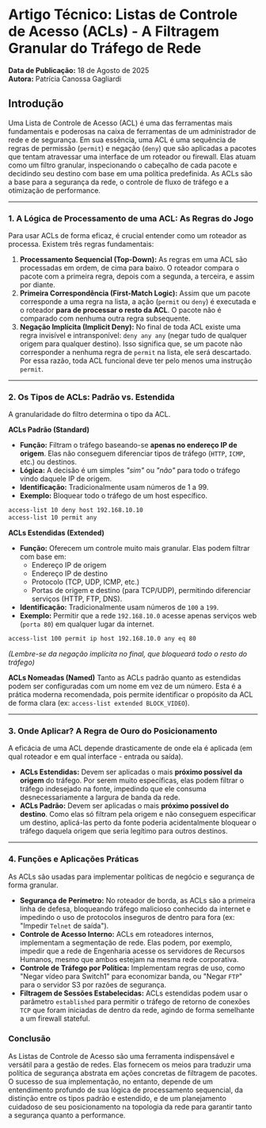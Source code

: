 # Artigo Técnico: Listas de Controle de Acesso (ACLs) - A Filtragem Granular do Tráfego de Rede

**Data de Publicação:** 18 de Agosto de 2025  
**Autora:** Patrícia Canossa Gagliardi

## Introdução

Uma Lista de Controle de Acesso (ACL) é uma das ferramentas mais fundamentais e poderosas na caixa de ferramentas de um administrador de rede e de segurança. Em sua essência, uma ACL é uma sequência de regras de permissão (`permit`) e negação (`deny`) que são aplicadas a pacotes que tentam atravessar uma interface de um roteador ou firewall. Elas atuam como um filtro granular, inspecionando o cabeçalho de cada pacote e decidindo seu destino com base em uma política predefinida. As ACLs são a base para a segurança da rede, o controle de fluxo de tráfego e a otimização de performance.

---

### 1. A Lógica de Processamento de uma ACL: As Regras do Jogo

Para usar ACLs de forma eficaz, é crucial entender como um roteador as processa. Existem três regras fundamentais:

1.  **Processamento Sequencial (Top-Down):** As regras em uma ACL são processadas em ordem, de cima para baixo. O roteador compara o pacote com a primeira regra, depois com a segunda, a terceira, e assim por diante.
2.  **Primeira Correspondência (First-Match Logic):** Assim que um pacote corresponde a uma regra na lista, a ação (`permit` ou `deny`) é executada e o roteador **para de processar o resto da ACL**. O pacote não é comparado com nenhuma outra regra subsequente.
3.  **Negação Implícita (Implicit Deny):** No final de toda ACL existe uma regra invisível e intransponível: `deny any any` (negar tudo de qualquer origem para qualquer destino). Isso significa que, se um pacote não corresponder a nenhuma regra de `permit` na lista, ele será descartado. Por essa razão, toda ACL funcional deve ter pelo menos uma instrução `permit`.

---

### 2. Os Tipos de ACLs: Padrão vs. Estendida

A granularidade do filtro determina o tipo da ACL.

**ACLs Padrão (Standard)**
* **Função:** Filtram o tráfego baseando-se **apenas no endereço IP de origem**. Elas não conseguem diferenciar tipos de tráfego (`HTTP`, `ICMP`, etc.) ou destinos.
* **Lógica:** A decisão é um simples *"sim"* ou *"não"* para todo o tráfego vindo daquele IP de origem.
* **Identificação:** Tradicionalmente usam números de 1 a 99.
* **Exemplo:** Bloquear todo o tráfego de um host específico.

```BASH
access-list 10 deny host 192.168.10.10
access-list 10 permit any
```

**ACLs Estendidas (Extended)**
* **Função:** Oferecem um controle muito mais granular. Elas podem filtrar com base em:
  * Endereço IP de origem
  * Endereço IP de destino
  * Protocolo (TCP, UDP, ICMP, etc.)
  * Portas de origem e destino (para TCP/UDP), permitindo diferenciar serviços (HTTP, FTP, DNS).
* **Identificação:** Tradicionalmente usam números de `100` a `199`.
* **Exemplo:** Permitir que a rede `192.168.10.0` acesse apenas serviços web (`porta 80`) em qualquer lugar da internet.

```BASH
access-list 100 permit ip host 192.168.10.0 any eq 80
```

*(Lembre-se da negação implícita no final, que bloqueará todo o resto do tráfego)*

**ACLs Nomeadas (Named)**
Tanto as ACLs padrão quanto as estendidas podem ser configuradas com um nome em vez de um número. Esta é a prática moderna recomendada, pois permite identificar o propósito da ACL de forma clara (ex: `access-list extended BLOCK_VIDEO`).

---

### 3. Onde Aplicar? A Regra de Ouro do Posicionamento

A eficácia de uma ACL depende drasticamente de onde ela é aplicada (em qual roteador e em qual interface - entrada ou saída).

* **ACLs Estendidas:** Devem ser aplicadas o mais **próximo possível da origem** do tráfego. Por serem muito específicas, elas podem filtrar o tráfego indesejado na fonte, impedindo que ele consuma desnecessariamente a largura de banda da rede.
* **ACLs Padrão:** Devem ser aplicadas o mais **próximo possível do destino**. Como elas só filtram pela origem e não conseguem especificar um destino, aplicá-las perto da fonte poderia acidentalmente bloquear o tráfego daquela origem que seria legítimo para outros destinos.

---

### 4. Funções e Aplicações Práticas

As ACLs são usadas para implementar políticas de negócio e segurança de forma granular.

* **Segurança de Perímetro:** No roteador de borda, as ACLs são a primeira linha de defesa, bloqueando tráfego malicioso conhecido da internet e impedindo o uso de protocolos inseguros de dentro para fora (ex: "Impedir `Telnet` de saída").
* **Controle de Acesso Interno:** ACLs em roteadores internos, implementam a segmentação de rede. Elas podem, por exemplo, impedir que a rede de Engenharia acesse os servidores de Recursos Humanos, mesmo que ambos estejam na mesma rede corporativa.
* **Controle de Tráfego por Política:** Implementam regras de uso, como "Negar vídeo para Switch1" para economizar banda, ou "Negar `FTP`" para o servidor S3 por razões de segurança.
* **Filtragem de Sessões Estabelecidas:** ACLs estendidas podem usar o parâmetro `established` para permitir o tráfego de retorno de conexões `TCP` que foram iniciadas de dentro da rede, agindo de forma semelhante a um firewall stateful.

### Conclusão

As Listas de Controle de Acesso são uma ferramenta indispensável e versátil para a gestão de redes. Elas fornecem os meios para traduzir uma política de segurança abstrata em ações concretas de filtragem de pacotes. O sucesso de sua implementação, no entanto, depende de um entendimento profundo de sua lógica de processamento sequencial, da distinção entre os tipos padrão e estendido, e de um planejamento cuidadoso de seu posicionamento na topologia da rede para garantir tanto a segurança quanto a performance.

